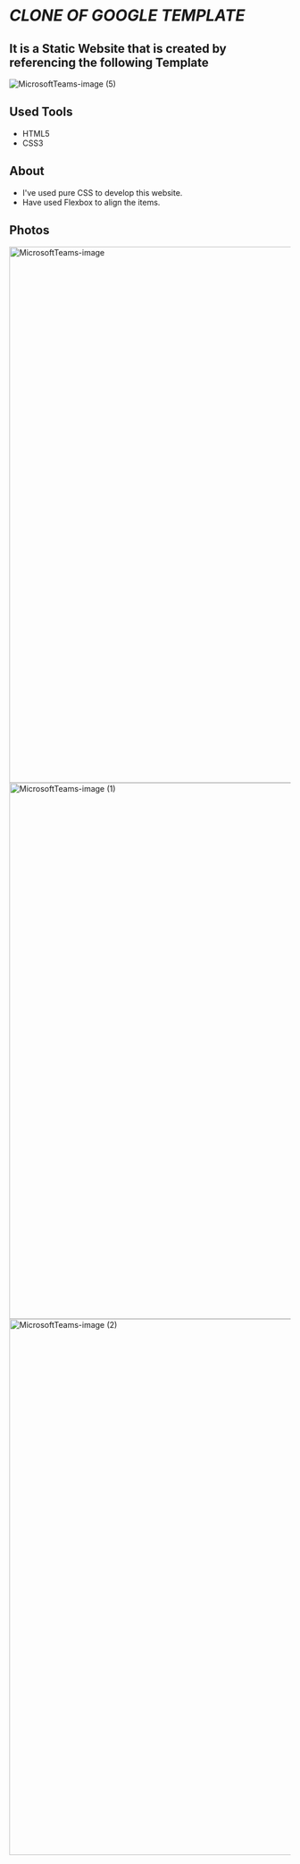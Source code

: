 # ***CLONE OF GOOGLE TEMPLATE***

## It is a Static Website that is created by referencing the following Template
![MicrosoftTeams-image (5)](https://github.com/rupika71199/HTML5_CSS3_Programs/assets/54763077/3c188378-d7db-4a78-847d-4f1369ba4caa)

## Used Tools 
* HTML5
* CSS3

## About
* I've used pure CSS to develop this website.
* Have used Flexbox to align the items.

## Photos
<img width="960" alt="MicrosoftTeams-image" src="https://github.com/rupika71199/HTML5_CSS3_Programs/assets/54763077/e2eac501-2cfb-496c-9905-f54a6a9ac23f">

<img width="960" alt="MicrosoftTeams-image (1)" src="https://github.com/rupika71199/HTML5_CSS3_Programs/assets/54763077/43627618-664b-4a69-8514-009ddef85501">

<img width="960" alt="MicrosoftTeams-image (2)" src="https://github.com/rupika71199/HTML5_CSS3_Programs/assets/54763077/3741b320-3b05-4675-a15e-7ba12d6aa69d">

